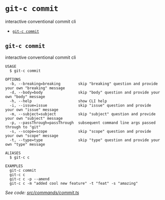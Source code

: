 # `git-c commit`

interactive conventional commit cli

- [`git-c commit`](#git-c-commit)

## `git-c commit`

interactive conventional commit cli

```
USAGE
  $ git-c commit

OPTIONS
  -b, --breaking=breaking        skip "breaking" question and provide your own "breaking" message
  -d, --body=body                skip "body" question and provide your own "body" message
  -h, --help                     show CLI help
  -i, --issue=issue              skip "issue" question and provide your own "issue" message
  -m, --subject=subject          skip "subject" question and provide your own "subject" message
  -p, --passThrough=passThrough  subsequent command line args passed through to "git"
  -s, --scope=scope              skip "scope" question and provide your own "scope" message
  -t, --type=type                skip "type" question and provide your own "type" message

ALIASES
  $ git-c c

EXAMPLES
  git-c commit
  git-c c
  git-c c -p --amend
  git-c c -m "added cool new feature" -t "feat" -s "amazing"
```

_See code: [src/commands/commit.ts](https://github.com/comparto/git-c/blob/v1.0.2/src/commands/commit.ts)_

